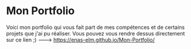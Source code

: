 # Mon Portfolio

Voici mon portfolio qui vous fait part de mes compétences et de certains projets que j'ai pu réaliser.
Vous pouvez vous rendre dessus directement sur ce lien ;) ---> https://enas-elm.github.io/Mon-Portfolio/
